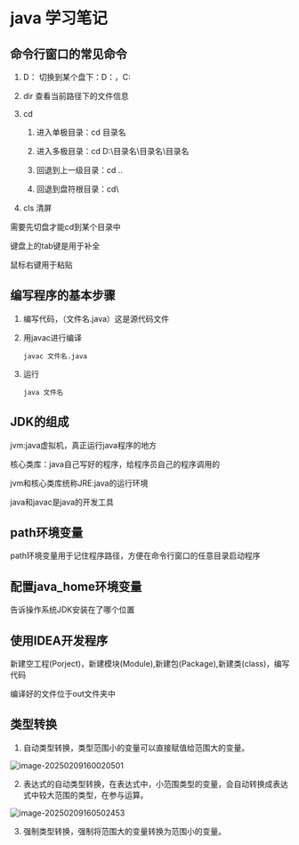 # java 学习笔记

## 命令行窗口的常见命令

1. D：  切换到某个盘下：D：，C:

2. dir  查看当前路径下的文件信息

3. cd  

   1. 进入单极目录：cd 目录名

   2. 进入多极目录：cd D:\目录名\目录名\目录名

   3. 回退到上一级目录：cd ..
   4. 回退到盘符根目录：cd\

4. cls  清屏

需要先切盘才能cd到某个目录中

键盘上的tab键是用于补全

鼠标右键用于粘贴

## 编写程序的基本步骤

1. 编写代码，（文件名.java）这是源代码文件

2. 用javac进行编译

   ```
   javac 文件名.java
   ```

3. 运行

   ```
   java 文件名
   ```


## JDK的组成

jvm:java虚拟机，真正运行java程序的地方

核心类库：java自己写好的程序，给程序员自己的程序调用的

jvm和核心类库统称JRE:java的运行环境

java和javac是java的开发工具

## path环境变量

path环境变量用于记住程序路径，方便在命令行窗口的任意目录启动程序

## 配置java_home环境变量

告诉操作系统JDK安装在了哪个位置

## 使用IDEA开发程序

新建空工程(Porject)，新建模块(Module),新建包(Package),新建类(class)，编写代码

编译好的文件位于out文件夹中

## 类型转换

1. 自动类型转换，类型范围小的变量可以直接赋值给范围大的变量。

![image-20250209160020501](C:\Users\shdn\AppData\Roaming\Typora\typora-user-images\image-20250209160020501.png)

2. 表达式的自动类型转换，在表达式中，小范围类型的变量，会自动转换成表达式中较大范围的类型，在参与运算。

![image-20250209160502453](C:\Users\shdn\AppData\Roaming\Typora\typora-user-images\image-20250209160502453.png)

3. 强制类型转换，强制将范围大的变量转换为范围小的变量。



​    







